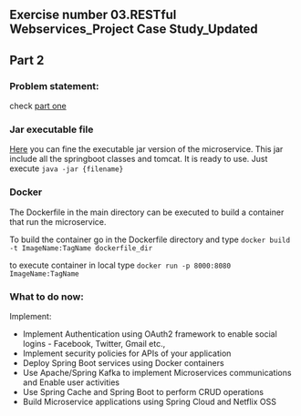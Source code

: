 ## Exercise number 03.RESTful Webservices_Project Case Study_Updated
## Part 2

### Problem statement: 
check [part one](https://github.com/mancio/301JavaMicro) 

### Jar executable file
[Here](https://github.com/mancio/301JavaMicro_part2/tree/master/build) you
can fine the executable jar version of the microservice. This jar include all
the springboot classes and tomcat. It is ready to use.
Just execute ```java -jar {filename}```

### Docker
The Dockerfile in the main directory can be executed to build a container
that run the microservice.

To build the container go in the Dockerfile directory and type 
```docker build -t ImageName:TagName dockerfile_dir```

to execute container in local type ```docker run -p 8000:8080 ImageName:TagName```

### What to do now:
Implement:
* Implement Authentication using OAuth2 framework to enable social logins - Facebook, Twitter, Gmail etc.,
* Implement security policies for APIs of your application
* Deploy Spring Boot services using Docker containers
* Use Apache/Spring Kafka to implement Microservices communications and Enable user activities
* Use Spring Cache and Spring Boot to perform CRUD operations
* Build Microservice applications using Spring Cloud and Netflix OSS 

